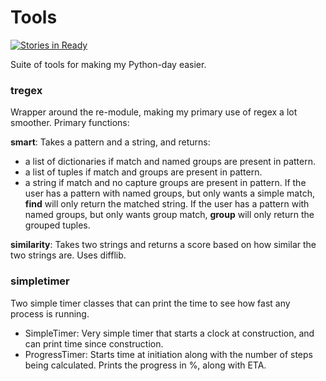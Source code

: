 # Tools
[![Stories in Ready](https://badge.waffle.io/tobiasli/Tools.svg?label=ready&title=Verified%20issues)](http://waffle.io/tobiasli/Tools)

Suite of tools for making my Python-day easier.

### tregex
Wrapper around the re-module, making my primary use of regex a lot smoother. Primary functions:

<b>smart</b>: Takes a pattern and a string, and returns:
- a list of dictionaries if match and named groups are present in pattern.
- a list of tuples if match and groups are present in pattern.
- a string if match and no capture groups are present in pattern.
If the user has a pattern with named groups, but only wants a simple match, <b>find</b> will only return the matched string. If the user has a pattern with named groups, but only wants group match, <b>group</b> will only return the grouped tuples.

<b>similarity</b>: Takes two strings and returns a score based on how similar the two strings are. Uses difflib.

### simpletimer
Two simple timer classes that can print the time to see how fast any process is running.
- SimpleTimer: Very simple timer that starts a clock at construction, and can print time since construction.
- ProgressTimer: Starts time at initiation along with the number of steps being calculated. Prints the progress in %, along with ETA.
